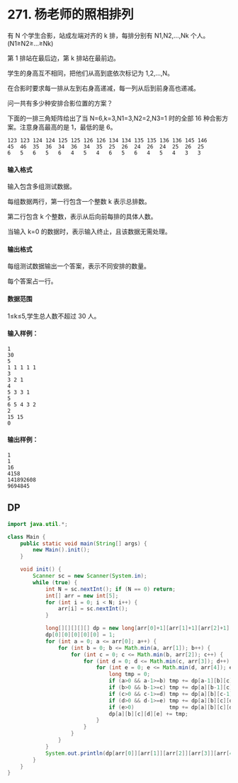 # 271. 杨老师的照相排列

有 N 个学生合影，站成左端对齐的 k 排，每排分别有 N1,N2,…,Nk 个人。 (N1≥N2≥…≥Nk)

第 1 排站在最后边，第 k 排站在最前边。

学生的身高互不相同，把他们从高到底依次标记为 1,2,…,N。

在合影时要求每一排从左到右身高递减，每一列从后到前身高也递减。

问一共有多少种安排合影位置的方案？

下面的一排三角矩阵给出了当 N=6,k=3,N1=3,N2=2,N3=1 时的全部 16 种合影方案。注意身高最高的是 1，最低的是 6。

```
123 123 124 124 125 125 126 126 134 134 135 135 136 136 145 146
45  46  35  36  34  36  34  35  25  26  24  26  24  25  26  25
6   5   6   5   6   4   5   4   6   5   6   4   5   4   3   3
```

#### 输入格式

输入包含多组测试数据。

每组数据两行，第一行包含一个整数 k 表示总排数。

第二行包含 k 个整数，表示从后向前每排的具体人数。

当输入 k=0 的数据时，表示输入终止，且该数据无需处理。

#### 输出格式

每组测试数据输出一个答案，表示不同安排的数量。

每个答案占一行。

#### 数据范围

1≤k≤5,学生总人数不超过 30 人。

#### 输入样例：

```
1
30
5
1 1 1 1 1
3
3 2 1
4
5 3 3 1
5
6 5 4 3 2
2
15 15
0
```

#### 输出样例：

```
1
1
16
4158
141892608
9694845
```



## DP

```java
import java.util.*;

class Main {
    public static void main(String[] args) {
        new Main().init();
    }

    void init() {
        Scanner sc = new Scanner(System.in);
        while (true) {
            int N = sc.nextInt(); if (N == 0) return;
            int[] arr = new int[5];
            for (int i = 0; i < N; i++) {
                arr[i] = sc.nextInt();
            }

            long[][][][][] dp = new long[arr[0]+1][arr[1]+1][arr[2]+1][arr[3]+1][arr[4]+1];
            dp[0][0][0][0][0] = 1;
            for (int a = 0; a <= arr[0]; a++) {
                for (int b = 0; b <= Math.min(a, arr[1]); b++) {
                    for (int c = 0; c <= Math.min(b, arr[2]); c++) {
                        for (int d = 0; d <= Math.min(c, arr[3]); d++) {
                            for (int e = 0; e <= Math.min(d, arr[4]); e++) {
                                long tmp = 0;
                                if (a>0 && a-1>=b) tmp += dp[a-1][b][c][d][e];
                                if (b>0 && b-1>=c) tmp += dp[a][b-1][c][d][e];
                                if (c>0 && c-1>=d) tmp += dp[a][b][c-1][d][e];
                                if (d>0 && d-1>=e) tmp += dp[a][b][c][d-1][e];
                                if (e>0)           tmp += dp[a][b][c][d][e-1];
                                dp[a][b][c][d][e] += tmp;
                            }
                        }
                    }
                }
            }
            System.out.println(dp[arr[0]][arr[1]][arr[2]][arr[3]][arr[4]]);
        }
    }
}
```

